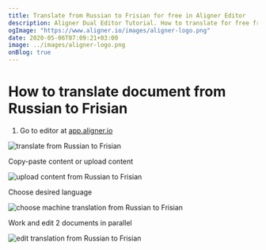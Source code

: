 ```yaml
---
title: Translate from Russian to Frisian for free in Aligner Editor
description: Aligner Dual Editor Tutorial. How to translate for free from Russian to Frisian. Aligner is multilingual document management platform. 
ogImage: "https://www.aligner.io/images/aligner-logo.png"
date: 2020-05-06T07:09:21+03:00
image: ../images/aligner-logo.png
onBlog: true
---
```


# How to translate document from Russian to Frisian

1. Go to editor at [app.aligner.io](https://app.aligner.io "Aligner App web page")

![translate from Russian to Frisian](../aligner-blank-editor.png "translate from Russian to Frisian")

Copy-paste content or upload content

![upload content from Russian to Frisian](../aligner-uploaded-document.png "upload content from Russian to Frisian")

Choose desired language

![choose machine translation from Russian to Frisian](../aligner-language-dropdown.png "choose machine translation from Russian to Frisian")

Work and edit 2 documents in parallel

![edit translation from Russian to Frisian](../aligner-double-sitded-editor.png "edit translation from Russian to Frisian")

